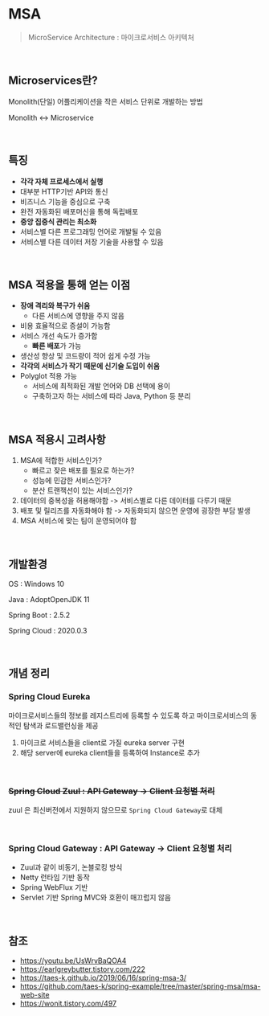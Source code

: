# MSA

> MicroService Architecture : 마이크로서비스 아키텍처

​                                 

## Microservices란?

Monolith(단일) 어플리케이션을 작은 서비스 단위로 개발하는 방법

Monolith <-> Microservice

​                                    

## 특징

- **각각 자체 프로세스에서 실행**
- 대부분 HTTP기반 API와 통신
- 비즈니스 기능을 중심으로 구축
- 완전 자동화된 배포머신을 통해 독립배포
- **중앙 집중식 관리는 최소화**
- 서비스별 다른 프로그래밍 언어로 개발될 수 있음
- 서비스별 다른 데이터 저장 기술을 사용할 수 있음

​                                

## MSA 적용을 통해 얻는 이점

- **장애 격리와 복구가 쉬움**
  - 다른 서비스에 영향을 주지 않음
- 비용 효율적으로 증설이 가능함
- 서비스 개선 속도가 증가함
  - **빠른 배포**가 가능
- 생산성 향상 및 코드량이 적어 쉽게 수정 가능
- **각각의 서비스가 작기 때문에 신기술 도입이 쉬움**
- Polyglot 적용 가능
  - 서비스에 최적화된 개발 언어와 DB 선택에 용이
  - 구축하고자 하는 서비스에 따라 Java, Python 등 분리

​                                    

## MSA 적용시 고려사항

1. MSA에 적합한 서비스인가?
   - 빠르고 잦은 배포를 필요로 하는가?
   - 성능에 민감한 서비스인가?
   - 분산 트랜잭션이 있는 서비스인가?
2. 데이터의 중복성을 허용해야함 -> 서비스별로 다른 데이터를 다루기 때문
3. 배포 및 릴리즈를 자동화해야 함 -> 자동화되지 않으면 운영에 굉장한 부담 발생
4. MSA 서비스에 맞는 팀이 운영되어야 함

​                                   

## 개발환경

OS : Windows 10

Java : AdoptOpenJDK 11

Spring Boot : 2.5.2

Spring Cloud : 2020.0.3

​                                                 

## 개념 정리

### Spring Cloud Eureka

마이크로서비스들의 정보를 레지스트리에 등록할 수 있도록 하고 마이크로서비스의 동적인 탐색과 로드밸런싱을 제공

1. 마이크로 서비스들을 client로 가질 eureka server 구현
2. 해당 server에 eureka client들을 등록하여 Instance로 추가

​                                        

### ~~Spring Cloud Zuul : API Gateway -> Client 요청별 처리~~ 

zuul 은 최신버전에서 지원하지 않으므로 ```Spring Cloud Gateway```로 대체

​                                        

### Spring Cloud Gateway : API Gateway -> Client 요청별 처리

- Zuul과 같이 비동기, 논블로킹 방식
- Netty 런타임 기반 동작
- Spring WebFlux 기반
- Servlet 기반 Spring MVC와 호환이 매끄럽지 않음

​                                                 

## 참조

- https://youtu.be/UsWrvBaQOA4
- https://earlgreybutter.tistory.com/222
- https://taes-k.github.io/2019/06/16/spring-msa-3/
- https://github.com/taes-k/spring-example/tree/master/spring-msa/msa-web-site
- https://wonit.tistory.com/497